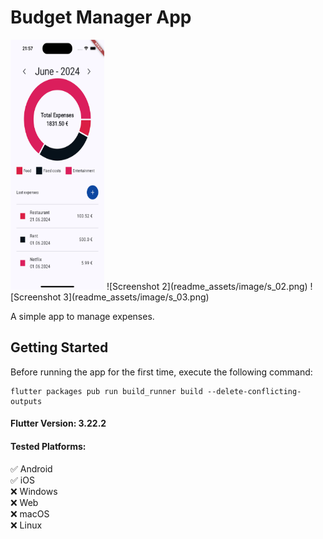 # Budget Manager App

<img src="readme_assets/image/s_01.png" width="150" height="400">
![Screenshot 2](readme_assets/image/s_02.png)
![Screenshot 3](readme_assets/image/s_03.png)

A simple app to manage expenses.

## Getting Started

Before running the app for the first time, execute the following command:

```
flutter packages pub run build_runner build --delete-conflicting-outputs 
```

#### Flutter Version: 3.22.2

#### Tested Platforms:

:white_check_mark: Android<br>
:white_check_mark: iOS<br>
:x: Windows<br>
:x: Web<br>
:x: macOS<br>
:x: Linux<br>
